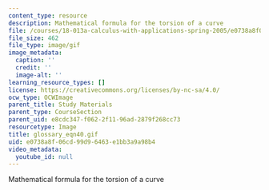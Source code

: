```yaml
---
content_type: resource
description: Mathematical formula for the torsion of a curve
file: /courses/18-013a-calculus-with-applications-spring-2005/e0738a8f06cd99d96463e1bb3a9a98b4_glossary_eqn40.gif
file_size: 462
file_type: image/gif
image_metadata:
  caption: ''
  credit: ''
  image-alt: ''
learning_resource_types: []
license: https://creativecommons.org/licenses/by-nc-sa/4.0/
ocw_type: OCWImage
parent_title: Study Materials
parent_type: CourseSection
parent_uid: e8cdc347-f062-2f11-96ad-2879f268cc73
resourcetype: Image
title: glossary_eqn40.gif
uid: e0738a8f-06cd-99d9-6463-e1bb3a9a98b4
video_metadata:
  youtube_id: null
---
```

Mathematical formula for the torsion of a curve